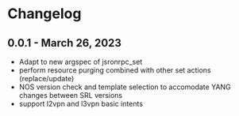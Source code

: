 # Changelog

## 0.0.1 - March 26, 2023

- Adapt to new argspec of jsronrpc_set
- perform resource purging combined with other set actions (replace/update)
- NOS version check and template selection to accomodate YANG changes between SRL versions
- support l2vpn and l3vpn basic intents

